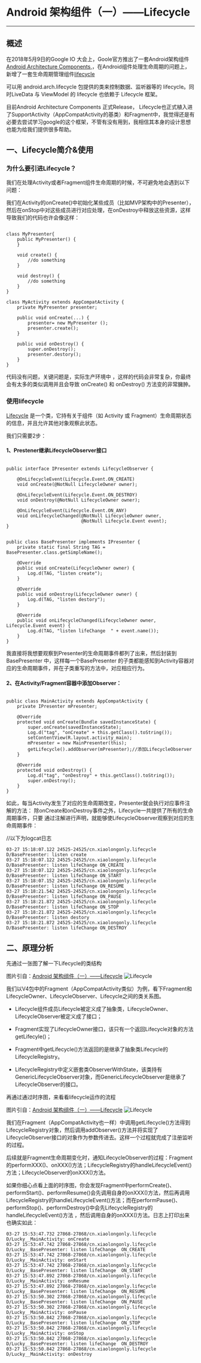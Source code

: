 # Android 架构组件（一）——Lifecycle
---
## 概述

在2018年5月9日的Google IO 大会上，Goole官方推出了一套Android架构组件 [Android Architecture Components,](https://developer.android.com/topic/libraries/architecture/index.html)，在Android组件处理生命周期的问题上，新增了一套生命周期管理组件[lifecycle](https://developer.android.com/topic/libraries/architecture/lifecycle.html)

可以用 android.arch.lifecycle 包提供的类来控制数据、监听器等的 lifecycle。同时LiveData 与 ViewModel 的 lifecycle 也依赖于 Lifecycle 框架。

目前Android Architecture Components 正式Release， Lifecycle也正式植入进了SupportActivity（AppCompatActivity的基类）和Fragment中，我觉得还是有必要去尝试学习google的这个框架，不管有没有用到，我相信其本身的设计思想也能为给我们提供很多帮助。


## 一、Lifecycle简介&使用

### 为什么要引进Lifecycle？

我们在处理Activity或者Fragment组件生命周期的时候，不可避免地会遇到以下问题：

我们在Activity的onCreate()中初始化某些成员（比如MVP架构中的Presenter），然后在onStop中对这些成员进行对应处理，在onDestroy中释放这些资源，这样导致我们的代码也许会像这样：


```

class MyPresenter{
    public MyPresenter() {
    }

    void create() {
        //do something
    }

    void destroy() {
        //do something
    }
}

class MyActivity extends AppCompatActivity {
    private MyPresenter presenter;

    public void onCreate(...) {
        presenter= new MyPresenter ();
        presenter.create();
    }

    public void onDestroy() {
        super.onDestroy();
        presenter.destory();
    }
}

```

代码没有问题，关键问题是，实际生产环境中 ，这样的代码会非常复杂，你最终会有太多的类似调用并且会导致 onCreate() 和 onDestroy() 方法变的非常臃肿。

### 使用lifecycle

[Lifecycle](https://developer.android.com/topic/libraries/architecture/lifecycle.html) 是一个类，它持有关于组件（如 Activity 或 Fragment）生命周期状态的信息，并且允许其他对象观察此状态。

我们只需要2步：

#### 1、Prestener继承LifecycleObserver接口

```

public interface IPresenter extends LifecycleObserver {

    @OnLifecycleEvent(Lifecycle.Event.ON_CREATE)
    void onCreate(@NotNull LifecycleOwner owner);

    @OnLifecycleEvent(Lifecycle.Event.ON_DESTROY)
    void onDestroy(@NotNull LifecycleOwner owner);

    @OnLifecycleEvent(Lifecycle.Event.ON_ANY)
    void onLifecycleChanged(@NotNull LifecycleOwner owner,
                            @NotNull Lifecycle.Event event);
}

```
```

public class BasePresenter implements IPresenter {
    private static final String TAG = BasePresenter.class.getSimpleName();

    @Override
    public void onCreate(LifecycleOwner owner) {
        Log.d(TAG, "listen create");
    }

    @Override
    public void onDestroy(LifecycleOwner owner) {
        Log.d(TAG, "listen destory");
    }

    @Override
    public void onLifecycleChanged(LifecycleOwner owner, Lifecycle.Event event) {
        Log.d(TAG, "listen lifeChange  " + event.name());
    }
}

```


我直接将我想要观察到Presenter的生命周期事件都列了出来，然后封装到BasePresenter 中，这样每一个BasePresenter 的子类都能感知到Activity容器对应的生命周期事件，并在子类重写的方法中，对应相应行为。


#### 2、在Activity/Fragment容器中添加Observer：


```

public class MainActivity extends AppCompatActivity {
    private IPresenter mPresenter;

    @Override
    protected void onCreate(Bundle savedInstanceState) {
        super.onCreate(savedInstanceState);
        Log.d("tag", "onCreate" + this.getClass().toString());
        setContentView(R.layout.activity_main);
        mPresenter = new MainPresenter(this);
        getLifecycle().addObserver(mPresenter);//添加LifecycleObserver
    }

    @Override
    protected void onDestroy() {
        Log.d("tag", "onDestroy" + this.getClass().toString());
        super.onDestroy();
    }
}

```


如此，每当Activity发生了对应的生命周期改变，Presenter就会执行对应事件注解的方法：
除onCreate和onDestroy事件之外，Lifecycle一共提供了所有的生命周期事件，只要
通过注解进行声明，就能够使LifecycleObserver观察到对应的生命周期事件：

//以下为logcat日志

	03-27 15:18:07.122 24525-24525/cn.xiaolongonly.lifecycle D/BasePresenter: listen create
	03-27 15:18:07.122 24525-24525/cn.xiaolongonly.lifecycle D/BasePresenter: listen lifeChange ON_CREATE
	03-27 15:18:07.122 24525-24525/cn.xiaolongonly.lifecycle D/BasePresenter: listen lifeChange ON_START
	03-27 15:18:07.152 24525-24525/cn.xiaolongonly.lifecycle D/BasePresenter: listen lifeChange ON_RESUME
	03-27 15:18:21.542 24525-24525/cn.xiaolongonly.lifecycle D/BasePresenter: listen lifeChange ON_PAUSE
	03-27 15:18:21.872 24525-24525/cn.xiaolongonly.lifecycle D/BasePresenter: listen lifeChange ON_STOP
	03-27 15:18:21.872 24525-24525/cn.xiaolongonly.lifecycle D/BasePresenter: listen destory
	03-27 15:18:21.872 24525-24525/cn.xiaolongonly.lifecycle D/BasePresenter: listen lifeChange ON_DESTROY

## 二、原理分析

先通过一张图了解一下Lifecycle的类结构

图片引自：[Android 架构组件（一）——Lifecycle](https://blog.csdn.net/zhuzp_blog/article/details/78871374)
![Lifecycle](https://upload-images.jianshu.io/upload_images/7293029-e8b3a15d2ed0a6ee.png)


我们以V4包中的Fragment（AppCompatActivity类似）为例，看下Fragment和LifecycleOwner、LifecycleObserver、Lifecycle之间的类关系图。

- Lifecycle组件成员Lifecycle被定义成了抽象类，LifecycleOwner、LifecycleObserver被定义成了接口；

- Fragment实现了LifecycleOwner接口，该只有一个返回Lifecycle对象的方法getLifecyle()；

- Fragment中getLifecycle()方法返回的是继承了抽象类Lifecycle的LifecycleRegistry。

- LifecycleRegistry中定义嵌套类ObserverWithState，该类持有GenericLifecycleObserver对象，而GenericLifecycleObserver是继承了LifecycleObserver的接口。


再通过通过时序图，来看看lifecycle运作的流程

图片引自：[Android 架构组件（一）——Lifecycle](https://blog.csdn.net/zhuzp_blog/article/details/78871374)
![Lifecycle](https://upload-images.jianshu.io/upload_images/7293029-a125ace9440970e6.png)


我们在Fragment（AppCompatActivity也一样）中调用getLifecycle()方法得到LifecycleRegistry对象，然后调用addObserver()方法并将实现了LifecycleObserver接口的对象作为参数传进去。这样一个过程就完成了注册监听的过程。

后续就是Fragment生命周期变化时，通知LifecycleObserver的过程：Fragment的performXXX()、onXXX()方法；LifecycleRegistry的handleLifecycleEvent()方法；LifecycleObserver的onXXX()方法。

如果你细心点看上面的时序图，你会发现Fragment中performCreate()、performStart()、performResume()会先调用自身的onXXX()方法，然后再调用LifecycleRegistry的handleLifecycleEvent()方法；而在performPause()、performStop()、performDestroy()中会先LifecycleRegistry的handleLifecycleEvent()方法 ，然后调用自身的onXXX()方法。日志上打印出来也确实如此：


	03-27 15:53:47.732 27868-27868/cn.xiaolongonly.lifecycle D/Lucky__MainActivity: onCreate
	03-27 15:53:47.742 27868-27868/cn.xiaolongonly.lifecycle D/Lucky__BasePresenter: listen lifeChange  ON_CREATE
	03-27 15:53:47.742 27868-27868/cn.xiaolongonly.lifecycle D/Lucky__MainActivity: onStart
	03-27 15:53:47.742 27868-27868/cn.xiaolongonly.lifecycle D/Lucky__BasePresenter: listen lifeChange  ON_START
	03-27 15:53:47.892 27868-27868/cn.xiaolongonly.lifecycle D/Lucky__MainActivity: onResume
	03-27 15:53:47.892 27868-27868/cn.xiaolongonly.lifecycle D/Lucky__BasePresenter: listen lifeChange  ON_RESUME
	03-27 15:53:50.302 27868-27868/cn.xiaolongonly.lifecycle D/Lucky__BasePresenter: listen lifeChange  ON_PAUSE
	03-27 15:53:50.302 27868-27868/cn.xiaolongonly.lifecycle D/Lucky__MainActivity: onPause
	03-27 15:53:50.842 27868-27868/cn.xiaolongonly.lifecycle D/Lucky__BasePresenter: listen lifeChange  ON_STOP
	03-27 15:53:50.842 27868-27868/cn.xiaolongonly.lifecycle D/Lucky__MainActivity: onStop
	03-27 15:53:50.842 27868-27868/cn.xiaolongonly.lifecycle D/Lucky__BasePresenter: listen lifeChange  ON_DESTROY
	03-27 15:53:50.842 27868-27868/cn.xiaolongonly.lifecycle D/Lucky__MainActivity: onDestroy




